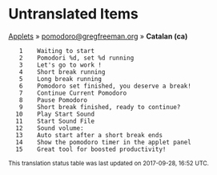 # Untranslated Items
[Applets](../../../README.md) &#187; [pomodoro@gregfreeman.org](../README.md) &#187; **Catalan (ca)**

       1	Waiting to start
       2	Pomodori %d, set %d running
       3	Let's go to work !
       4	Short break running
       5	Long break running
       6	Pomodoro set finished, you deserve a break!
       7	Continue Current Pomodoro
       8	Pause Pomodoro
       9	Short break finished, ready to continue?
      10	Play Start Sound
      11	Start Sound File 
      12	Sound volume:  
      13	Auto start after a short break ends
      14	Show the pomodoro timer in the applet panel
      15	Great tool for boosted productivity!

<sup>This translation status table was last updated on 2017-09-28, 16:52 UTC.</sup>
